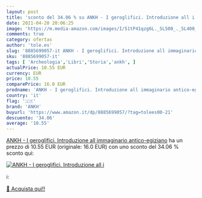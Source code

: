 ```yaml
---
layout: post
title: 'sconto del 34.06 % su ANKH - I geroglifici. Introduzione all i  '
date: 2021-04-20 20:06:25
image: 'https://m.media-amazon.com/images/I/51tP41qzg6L._SL500_._SL400_.jpg'
comments: true
category: ofertas
author: 'tole.es'
slug: '8885699057-it ANKH - I geroglifici. Introduzione all immaginario antico-...'
sku: '8885699057-it'
tags: [ 'Archeologia','Libri','Storia','ankh', ]
actualPrice: 10.55 EUR
currency: EUR
price: 10.55
comparePrice: 16.0 EUR
prodname: 'ANKH - I geroglifici. Introduzione all immaginario antico-egiziano'
country: 'it'
flag: '🇮🇹'
brand: 'ANKH'
buyurl: 'https://www.amazon.it/dp/8885699057/?tag=tolees00-21'
descuento: '34.06'
average: '10.55'
---
```


[ANKH - I geroglifici. Introduzione all immaginario antico-egiziano](https://www.amazon.it/dp/8885699057/?tag=tolees00-21) ha un prezzo di 10.55 EUR (originale: 16.0 EUR) con uno sconto del 34.06 % sconto qui:

[![ANKH - I geroglifici. Introduzione all i](https://m.media-amazon.com/images/I/51tP41qzg6L._SL500_._SL400_.jpg)](https://www.amazon.it/dp/8885699057/?tag=tolees00-21)

ℹ️:


[🛒 Acquista qui!!](https://www.amazon.it/dp/8885699057/?tag=tolees00-21)

